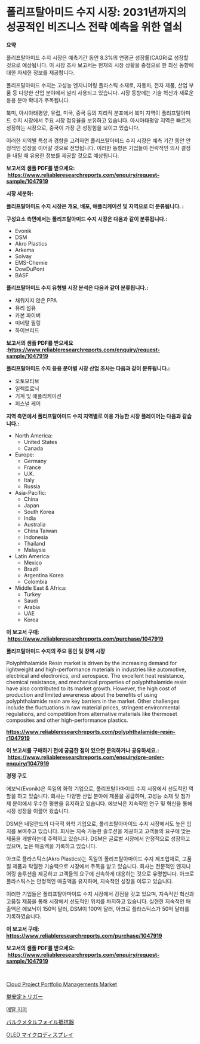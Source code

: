 <p><h1>폴리프탈아미드 수지 시장: 2031년까지의 성공적인 비즈니스 전략 예측을 위한 열쇠</h1></p><p><strong>요약</strong></p>
<p><p>폴리프탈아미드 수지 시장은 예측기간 동안 8.3%의 연평균 성장률(CAGR)로 성장할 것으로 예상됩니다. 이 시장 조사 보고서는 현재의 시장 상황을 중점으로 한 최신 동향에 대한 자세한 정보를 제공합니다.</p><p>폴리프탈아미드 수지는 고성능 엔지니어링 플라스틱 소재로, 자동차, 전자 제품, 산업 부품 등 다양한 산업 분야에서 널리 사용되고 있습니다. 시장 동향에는 기술 혁신과 새로운 응용 분야 확대가 주목됩니다.</p><p>북미, 아시아태평양, 유럽, 미국, 중국 등의 지리적 분포에서 북미 지역이 폴리프탈아미드 수지 시장에서 주요 시장 점유율을 보유하고 있습니다. 아시아태평양 지역은 빠르게 성장하는 시장으로, 중국이 가장 큰 성장힘을 보이고 있습니다.</p><p>이러한 지역별 특성과 경향을 고려하면 폴리프탈아미드 수지 시장은 예측 기간 동안 안정적인 성장을 이어갈 것으로 전망됩니다. 이러한 동향은 기업들이 전략적인 의사 결정을 내릴 때 유용한 정보를 제공할 것으로 예상됩니다.</p></p>
<p><strong>보고서의 샘플 PDF를 받으세요: &nbsp;<a href="https://www.reliableresearchreports.com/enquiry/request-sample/1047919">https://www.reliableresearchreports.com/enquiry/request-sample/1047919</a></strong></p>
<p><strong>시장 세분화:</strong></p>
<p><strong> 폴리프탈아미드 수지 시장은 개요, 배포, 애플리케이션 및 지역으로 더 분류됩니다. :</strong></p>
<p><strong>구성요소 측면에서는 폴리프탈아미드 수지 시장은 다음과 같이 분류됩니다.:</strong></p>
<p><ul><li>Evonik</li><li>DSM</li><li>Akro Plastics</li><li>Arkema</li><li>Solvay</li><li>EMS-Chemie</li><li>DowDuPont</li><li>BASF</li></ul></p>
<p><strong> 폴리프탈아미드 수지 유형별 시장 분석은 다음과 같이 분류됩니다.:</strong></p>
<p><ul><li>채워지지 않은 PPA</li><li>유리 섬유</li><li>카본 파이버</li><li>미네랄 필링</li><li>하이브리드</li></ul></p>
<p><strong>보고서의 샘플 PDF를 받으세요 :<a href="https://www.reliableresearchreports.com/enquiry/request-sample/1047919">https://www.reliableresearchreports.com/enquiry/request-sample/1047919</a></strong></p>
<p><strong> 폴리프탈아미드 수지 응용 분야별 시장 산업 조사는 다음과 같이 분류됩니다.:</strong></p>
<p><ul><li>오토모티브</li><li>일렉트로닉</li><li>기계 및 애플리케이션</li><li>퍼스널 케어</li></ul></p>
<p><strong>지역 측면에서 폴리프탈아미드 수지 지역별로 이용 가능한 시장 플레이어는 다음과 같습니다.:</strong></p>
<p><ul>
    <li>
        North America:
        <ul>
            <li>United States</li>
            <li>Canada</li>
        </ul>
    </li>
    <li>
        Europe:
        <ul>
            <li>Germany</li>
            <li>France</li>
            <li>U.K.</li>
            <li>Italy</li>
            <li>Russia</li>
        </ul>
    </li>
    <li>
        Asia-Pacific:
        <ul>
            <li>China</li>
            <li>Japan</li>
            <li>South Korea</li>
            <li>India</li>
            <li>Australia</li>
            <li>China Taiwan</li>
            <li>Indonesia</li>
            <li>Thailand</li>
            <li>Malaysia</li>
        </ul>
    </li>
    <li>
        Latin America:
        <ul>
            <li>Mexico</li>
            <li>Brazil</li>
            <li>Argentina Korea</li>
            <li>Colombia</li>
        </ul>
    </li>
    <li>
        Middle East & Africa:
        <ul>
            <li>Turkey</li>
            <li>Saudi</li>
            <li>Arabia</li>
            <li>UAE</li>
            <li>Korea</li>
        </ul>
    </li>
    </ul></p>
<p><strong>이 보고서 구매: &nbsp;<a href="https://www.reliableresearchreports.com/purchase/1047919">https://www.reliableresearchreports.com/purchase/1047919</a></strong></p>
<p><strong>폴리프탈아미드 수지의 주요 동인 및 장벽 시장</strong></p>
<p><p>Polyphthalamide Resin market is driven by the increasing demand for lightweight and high-performance materials in industries like automotive, electrical and electronics, and aerospace. The excellent heat resistance, chemical resistance, and mechanical properties of polyphthalamide resin have also contributed to its market growth. However, the high cost of production and limited awareness about the benefits of using polyphthalamide resin are key barriers in the market. Other challenges include the fluctuations in raw material prices, stringent environmental regulations, and competition from alternative materials like thermoset composites and other high-performance plastics.</p></p>
<p><strong><a href="https://www.reliableresearchreports.com/polyphthalamide-resin-r1047919">https://www.reliableresearchreports.com/polyphthalamide-resin-r1047919</a></strong></p>
<p><strong>이 보고서를 구매하기 전에 궁금한 점이 있으면 문의하거나 공유하세요.: &nbsp;<a href="https://www.reliableresearchreports.com/enquiry/pre-order-enquiry/1047919">https://www.reliableresearchreports.com/enquiry/pre-order-enquiry/1047919</a></strong></p>
<p><strong>경쟁 구도</strong></p>
<p><p>에보닉(Evonik)은 독일의 화학 기업으로, 폴리프탈아마이드 수지 시장에서 선도적인 역할을 하고 있습니다. 회사는 다양한 산업 분야에 제품을 공급하며, 고성능 소재 및 첨가제 분야에서 우수한 평판을 유지하고 있습니다. 에보닉은 지속적인 연구 및 혁신을 통해 시장 성장을 이끌어 왔습니다.</p><p>DSM은 네덜란드의 다국적 화학 기업으로, 폴리프탈아마이드 수지 시장에서도 높은 입지를 보여주고 있습니다. 회사는 지속 가능한 솔루션을 제공하고 고객들의 요구에 맞는 제품을 개발하는데 주력하고 있습니다. DSM은 글로벌 시장에서 안정적으로 성장하고 있으며, 높은 매출액을 기록하고 있습니다.</p><p>아크로 플라스틱스(Akro Plastics)는 독일의 폴리프탈아마이드 수지 제조업체로, 고품질 제품과 탁월한 기술력으로 시장에서 주목을 받고 있습니다. 회사는 전문적인 엔지니어링 솔루션을 제공하고 고객들의 요구에 신속하게 대응하는 것으로 유명합니다. 아크로 플라스틱스는 안정적인 매출액을 유지하며, 지속적인 성장을 이루고 있습니다.</p><p>이러한 기업들은 폴리프탈아마이드 수지 시장에서 강점을 갖고 있으며, 지속적인 혁신과 고품질 제품을 통해 시장에서 선도적인 위치를 차지하고 있습니다. 실현한 지속적인 매출액은 에보닉이 150억 달러, DSM이 100억 달러, 아크로 플라스틱스가 50억 달러를 기록하였습니다.</p></p>
<p><strong>이 보고서 구매: &nbsp; <a href="https://www.reliableresearchreports.com/purchase/1047919">https://www.reliableresearchreports.com/purchase/1047919</a></strong></p>
<p><strong>보고서의 샘플 PDF를 받으세요: &nbsp;<a href="https://www.reliableresearchreports.com/enquiry/request-sample/1047919">https://www.reliableresearchreports.com/enquiry/request-sample/1047919</a></strong><strong></strong></p>
<p>&nbsp;</p>
<p><p><a href="https://www.linkedin.com/pulse/cloud-project-portfolio-managements-market-size-growing-forecasted-1uiae?trackingId=H8tx4YDKpB1rgpexbZfJzA%3D%3D">Cloud Project Portfolio Managements Market</a></p><p><a href="https://medium.com/@wadeavis5656202/%E3%83%A2%E3%83%8E%E3%82%B9%E3%83%86%E3%83%BC%E3%83%96%E3%83%AB%E3%83%88%E3%83%AA%E3%82%AC%E3%83%BC%E3%83%9E%E3%83%BC%E3%82%B1%E3%83%83%E3%83%88%E3%81%AE%E5%88%86%E6%9E%90-%E3%82%B0%E3%83%AD%E3%83%BC%E3%83%90%E3%83%AB%E7%94%A3%E6%A5%AD%E3%81%AE%E5%B1%95%E6%9C%9B%E3%81%A8%E4%BA%88%E6%B8%AC-2024%E5%B9%B4%E3%81%8B%E3%82%892031%E5%B9%B4-bc10a5adc193">単安定トリガー</a></p><p><a href="https://medium.com/@giovanileannon/%EA%B8%88%EC%86%8D-%EC%A7%80%ED%8D%BC-%EC%8B%9C%EC%9E%A5-%EB%B6%84%EC%84%9D-%EA%B7%B8-cagr-%EC%8B%9C%EC%9E%A5-%EC%84%B8%EB%B6%84%ED%99%94-%EB%B0%8F-%EA%B8%80%EB%A1%9C%EB%B2%8C-%EC%82%B0%EC%97%85-%EA%B0%9C%EC%9A%94-ef5d50076a2a">메탈 지퍼</a></p><p><a href="https://medium.com/@camilcosta76856/quot-bulk-metal-foil-resistor%E5%B8%82%E5%A0%B4%E3%81%AF-%E5%B8%82%E5%A0%B4%E3%82%B7%E3%82%A7%E3%82%A2-%E5%B8%82%E5%A0%B4%E5%8B%95%E5%90%91-%E5%B8%82%E5%A0%B4%E6%88%90%E9%95%B7%E3%81%AB%E9%96%A2%E3%81%99%E3%82%8B%E6%83%85%E5%A0%B1%E3%82%92%E6%8F%90%E4%BE%9B%E3%81%97%E3%81%BE%E3%81%99-quot-7026934d926d">バルクメタルフォイル抵抗器</a></p><p><a href="https://github.com/marbadji/Market-Research-Report-List-1/blob/main/291566022940.md">OLED マイクロディスプレイ</a></p></p>